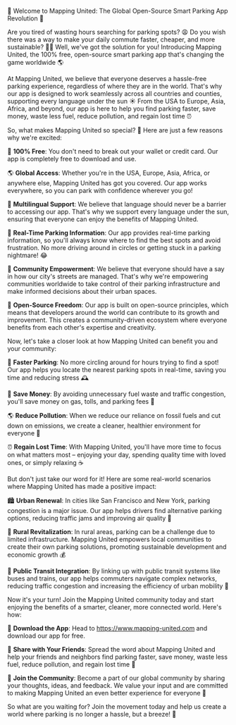 🚀 Welcome to Mapping United: The Global Open-Source Smart Parking App Revolution 🚀

Are you tired of wasting hours searching for parking spots? 😩 Do you wish there was a way to make your daily commute faster, cheaper, and more sustainable? 🚌💨 Well, we've got the solution for you! Introducing Mapping United, the 100% free, open-source smart parking app that's changing the game worldwide 🌎

At Mapping United, we believe that everyone deserves a hassle-free parking experience, regardless of where they are in the world. That's why our app is designed to work seamlessly across all countries and counties, supporting every language under the sun ☀️ From the USA to Europe, Asia, Africa, and beyond, our app is here to help you find parking faster, save money, waste less fuel, reduce pollution, and regain lost time ⏰

So, what makes Mapping United so special? 🤔 Here are just a few reasons why we're excited:

💪 **100% Free**: You don't need to break out your wallet or credit card. Our app is completely free to download and use.

🌎 **Global Access**: Whether you're in the USA, Europe, Asia, Africa, or anywhere else, Mapping United has got you covered. Our app works everywhere, so you can park with confidence wherever you go!

💬 **Multilingual Support**: We believe that language should never be a barrier to accessing our app. That's why we support every language under the sun, ensuring that everyone can enjoy the benefits of Mapping United.

🚗 **Real-Time Parking Information**: Our app provides real-time parking information, so you'll always know where to find the best spots and avoid frustration. No more driving around in circles or getting stuck in a parking nightmare! 😂

💪 **Community Empowerment**: We believe that everyone should have a say in how our city's streets are managed. That's why we're empowering communities worldwide to take control of their parking infrastructure and make informed decisions about their urban spaces.

🌟 **Open-Source Freedom**: Our app is built on open-source principles, which means that developers around the world can contribute to its growth and improvement. This creates a community-driven ecosystem where everyone benefits from each other's expertise and creativity.

Now, let's take a closer look at how Mapping United can benefit you and your community:

🚗 **Faster Parking**: No more circling around for hours trying to find a spot! Our app helps you locate the nearest parking spots in real-time, saving you time and reducing stress 🕰️

💸 **Save Money**: By avoiding unnecessary fuel waste and traffic congestion, you'll save money on gas, tolls, and parking fees 💸

🌎 **Reduce Pollution**: When we reduce our reliance on fossil fuels and cut down on emissions, we create a cleaner, healthier environment for everyone 🌱

⏰ **Regain Lost Time**: With Mapping United, you'll have more time to focus on what matters most – enjoying your day, spending quality time with loved ones, or simply relaxing ☕️

But don't just take our word for it! Here are some real-world scenarios where Mapping United has made a positive impact:

🏙️ **Urban Renewal**: In cities like San Francisco and New York, parking congestion is a major issue. Our app helps drivers find alternative parking options, reducing traffic jams and improving air quality 🌆

🌳 **Rural Revitalization**: In rural areas, parking can be a challenge due to limited infrastructure. Mapping United empowers local communities to create their own parking solutions, promoting sustainable development and economic growth 💰

🚂 **Public Transit Integration**: By linking up with public transit systems like buses and trains, our app helps commuters navigate complex networks, reducing traffic congestion and increasing the efficiency of urban mobility 🚌

Now it's your turn! Join the Mapping United community today and start enjoying the benefits of a smarter, cleaner, more connected world. Here's how:

📲 **Download the App**: Head to https://www.mapping-united.com and download our app for free.

💬 **Share with Your Friends**: Spread the word about Mapping United and help your friends and neighbors find parking faster, save money, waste less fuel, reduce pollution, and regain lost time 🤩

📢 **Join the Community**: Become a part of our global community by sharing your thoughts, ideas, and feedback. We value your input and are committed to making Mapping United an even better experience for everyone 👥

So what are you waiting for? Join the movement today and help us create a world where parking is no longer a hassle, but a breeze! 🌟